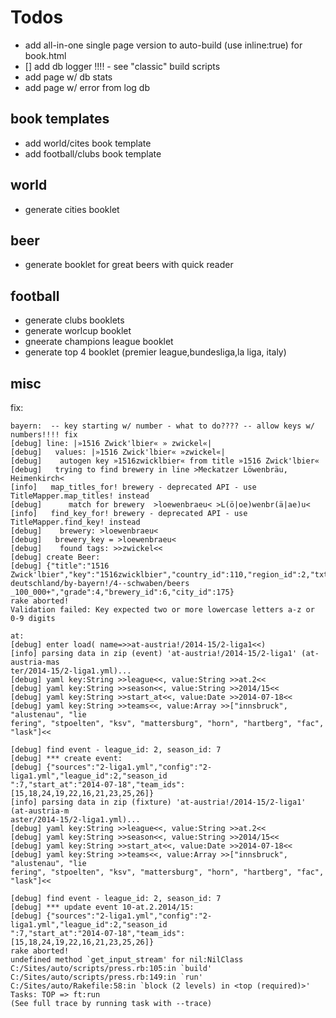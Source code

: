 # Todos

- add all-in-one single page version to auto-build (use inline:true) for book.html
- [] add db logger  !!!! - see "classic" build scripts
- add page w/ db stats
- add page w/ error from log db


## book templates

- add world/cites book template
- add football/clubs book template

## world

- generate cities booklet

## beer

- generate booklet for great beers with quick reader

## football

- generate clubs booklets
- generate worlcup booklet
- gneerate champions league booklet
- generate top 4 booklet (premier league,bundesliga,la liga, italy)

## misc

fix:

~~~
bayern:  -- key starting w/ number - what to do???? -- allow keys w/ numbers!!!! fix
[debug] line: |»1516 Zwick'lbier« » zwickel«|
[debug]   values: |»1516 Zwick'lbier« »zwickel«|
[debug]    autogen key »1516zwicklbier« from title »1516 Zwick'lbier«
[debug]   trying to find brewery in line >Meckatzer Löwenbräu, Heimenkirch<
[info]   map_titles_for! brewery - deprecated API - use TitleMapper.map_titles! instead
[debug]      match for brewery  >loewenbraeu< >L(ö|oe)wenbr(ä|ae)u<
[info]   find_key_for! brewery - deprecated API - use TitleMapper.find_key! instead
[debug]    brewery: >loewenbraeu<
[debug]   brewery_key = >loewenbraeu<
[debug]    found tags: >>zwickel<<
[debug] create Beer:
[debug] {"title":"1516 Zwick'lbier","key":"1516zwicklbier","country_id":110,"region_id":2,"txt":"de-deutschland/by-bayern!/4--schwaben/beers
_100_000+","grade":4,"brewery_id":6,"city_id":175}
rake aborted!
Validation failed: Key expected two or more lowercase letters a-z or 0-9 digits
~~~


~~~
at:
[debug] enter load( name=>>at-austria!/2014-15/2-liga1<<)
[info] parsing data in zip (event) 'at-austria!/2014-15/2-liga1' (at-austria-mas
ter/2014-15/2-liga1.yml)...
[debug] yaml key:String >>league<<, value:String >>at.2<<
[debug] yaml key:String >>season<<, value:String >>2014/15<<
[debug] yaml key:String >>start_at<<, value:Date >>2014-07-18<<
[debug] yaml key:String >>teams<<, value:Array >>["innsbruck", "alustenau", "lie
fering", "stpoelten", "ksv", "mattersburg", "horn", "hartberg", "fac", "lask"]<<

[debug] find event - league_id: 2, season_id: 7
[debug] *** create event:
[debug] {"sources":"2-liga1.yml","config":"2-liga1.yml","league_id":2,"season_id
":7,"start_at":"2014-07-18","team_ids":[15,18,24,19,22,16,21,23,25,26]}
[info] parsing data in zip (fixture) 'at-austria!/2014-15/2-liga1' (at-austria-m
aster/2014-15/2-liga1.yml)...
[debug] yaml key:String >>league<<, value:String >>at.2<<
[debug] yaml key:String >>season<<, value:String >>2014/15<<
[debug] yaml key:String >>start_at<<, value:Date >>2014-07-18<<
[debug] yaml key:String >>teams<<, value:Array >>["innsbruck", "alustenau", "lie
fering", "stpoelten", "ksv", "mattersburg", "horn", "hartberg", "fac", "lask"]<<

[debug] find event - league_id: 2, season_id: 7
[debug] *** update event 10-at.2.2014/15:
[debug] {"sources":"2-liga1.yml","config":"2-liga1.yml","league_id":2,"season_id
":7,"start_at":"2014-07-18","team_ids":[15,18,24,19,22,16,21,23,25,26]}
rake aborted!
undefined method `get_input_stream' for nil:NilClass
C:/Sites/auto/scripts/press.rb:105:in `build'
C:/Sites/auto/scripts/press.rb:149:in `run'
C:/Sites/auto/Rakefile:58:in `block (2 levels) in <top (required)>'
Tasks: TOP => ft:run
(See full trace by running task with --trace)
~~~

